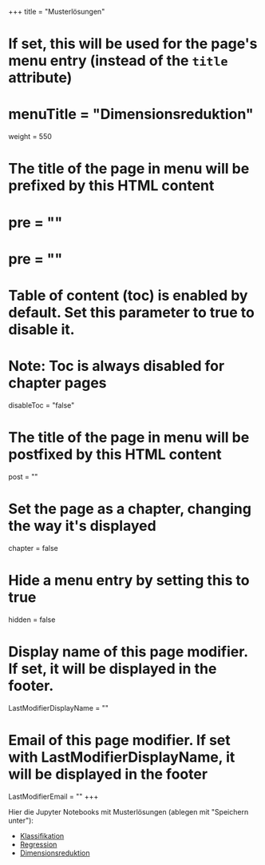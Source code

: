 +++
title = "Musterlösungen"
# If set, this will be used for the page's menu entry (instead of the `title` attribute)
# menuTitle = "Dimensionsreduktion"
weight = 550
# The title of the page in menu will be prefixed by this HTML content
#  pre = "<b></b>"
# pre = "<i class='fab fa-github'></i>"
# Table of content (toc) is enabled by default. Set this parameter to true to disable it.
# Note: Toc is always disabled for chapter pages
disableToc = "false"

# The title of the page in menu will be postfixed by this HTML content
post = ""
# Set the page as a chapter, changing the way it's displayed
chapter = false
# Hide a menu entry by setting this to true
hidden = false
# Display name of this page modifier. If set, it will be displayed in the footer.
LastModifierDisplayName = ""
# Email of this page modifier. If set with LastModifierDisplayName, it will be displayed in the footer
LastModifierEmail = ""
+++

Hier die Jupyter Notebooks mit Musterlösungen (ablegen mit "Speichern unter"):
- [Klassifikation](https://raw.githubusercontent.com/bonartm/data-librarian/master/content/machine_learning_methods/solution_jupyter_notebooks/Klassifikation.ipynb)
- [Regression](https://raw.githubusercontent.com/bonartm/data-librarian/master/content/machine_learning_methods/solution_jupyter_notebooks/Regression.ipynb)
- [Dimensionsreduktion](https://raw.githubusercontent.com/bonartm/data-librarian/master/content/machine_learning_methods/solution_jupyter_notebooks/Dimensionsreduktion.ipynb)

